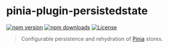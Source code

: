 # pinia-plugin-persistedstate

[![npm version][version-src]][version-href]
[![npm downloads][bundle-src]][bundle-href]
[![License][license-src]][license-href]

> Configurable persistence and rehydration of [Pinia](https://pinia.vuejs.org/) stores.

<!-- Badges -->
[version-src]: https://img.shields.io/npm/v/pinia-plugin-persistedstate?style=flat-square&labelColor=352c34&color=fd5e87
[version-href]: https://npmjs.com/package/deep-pick-omit
[bundle-src]: https://img.shields.io/bundlephobia/minzip/pinia-plugin-persistedstate?style=flat-square&labelColor=352c34&color=fd5e87
[bundle-href]: https://bundlephobia.com/result?p=deep-pick-omit
[license-src]: https://img.shields.io/github/license/prazdevs/deep-pick-omit?style=flat-square&labelColor=352c34&color=fd5e87
[license-href]: https://github.com/prazdevs/deep-pick-omit/blob/main/LICENSE
